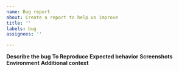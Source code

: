 ```yaml
---
name: Bug report
about: Create a report to help us improve
title: ''
labels: bug
assignees: ''

---
```


**Describe the bug**
**To Reproduce**
**Expected behavior**
**Screenshots**
**Environment**
**Additional context**
